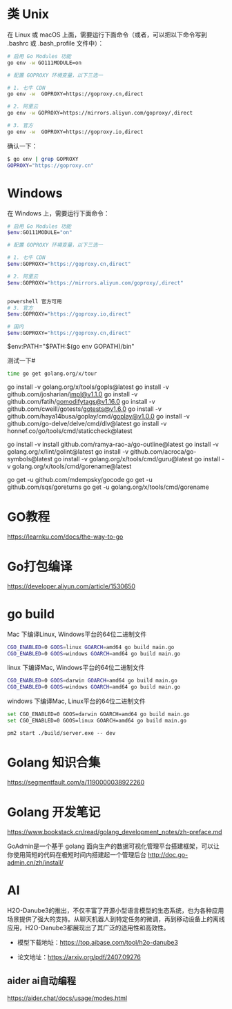 # 类 Unix
在 Linux 或 macOS 上面，需要运行下面命令（或者，可以把以下命令写到 .bashrc 或 .bash_profile 文件中）：

```bash
# 启用 Go Modules 功能
go env -w GO111MODULE=on

# 配置 GOPROXY 环境变量，以下三选一

# 1. 七牛 CDN
go env -w  GOPROXY=https://goproxy.cn,direct

# 2. 阿里云
go env -w GOPROXY=https://mirrors.aliyun.com/goproxy/,direct

# 3. 官方
go env -w  GOPROXY=https://goproxy.io,direct

```

确认一下：
```bash
$ go env | grep GOPROXY
GOPROXY="https://goproxy.cn"
```

# Windows
在 Windows 上，需要运行下面命令：
```bash
# 启用 Go Modules 功能
$env:GO111MODULE="on"

# 配置 GOPROXY 环境变量，以下三选一

# 1. 七牛 CDN
$env:GOPROXY="https://goproxy.cn,direct"

# 2. 阿里云
$env:GOPROXY="https://mirrors.aliyun.com/goproxy/,direct"


powershell 官方可用
# 3. 官方
$env:GOPROXY="https://goproxy.io,direct"

# 国内
$env:GOPROXY="https://goproxy.cn,direct"
```
$env:PATH="$PATH:$(go env GOPATH)/bin"


测试一下#

```bash
time go get golang.org/x/tour
```


go install -v golang.org/x/tools/gopls@latest
go install -v github.com/josharian/impl@v1.1.0
go install -v github.com/fatih/gomodifytags@v1.16.0
go install -v github.com/cweill/gotests/gotests@v1.6.0
go install -v github.com/haya14busa/goplay/cmd/goplay@v1.0.0
go install -v github.com/go-delve/delve/cmd/dlv@latest
go install -v honnef.co/go/tools/cmd/staticcheck@latest

go install -v install github.com/ramya-rao-a/go-outline@latest
go install -v golang.org/x/lint/golint@latest
go install -v github.com/acroca/go-symbols@latest
go install -v golang.org/x/tools/cmd/guru@latest
go install -v golang.org/x/tools/cmd/gorename@latest

go get -u github.com/mdempsky/gocode
go get -u github.com/sqs/goreturns
go get -u golang.org/x/tools/cmd/gorename


# GO教程
https://learnku.com/docs/the-way-to-go


# Go打包编译
https://developer.aliyun.com/article/1530650


# go build
Mac 下编译Linux, Windows平台的64位二进制文件
```bash
CGO_ENABLED=0 GOOS=linux GOARCH=amd64 go build main.go
CGO_ENABLED=0 GOOS=windows GOARCH=amd64 go build main.go
```

linux 下编译Mac, Windows平台的64位二进制文件
```bash
CGO_ENABLED=0 GOOS=darwin GOARCH=amd64 go build main.go
CGO_ENABLED=0 GOOS=windows GOARCH=amd64 go build main.go
```

windows 下编译Mac, Linux平台的64位二进制文件
```bash
set CGO_ENABLED=0 GOOS=darwin GOARCH=amd64 go build main.go
set CGO_ENABLED=0 GOOS=linux GOARCH=amd64 go build main.go
```

```pm2
pm2 start ./build/server.exe -- dev

```


# Golang 知识合集
https://segmentfault.com/a/1190000038922260

# Golang 开发笔记
https://www.bookstack.cn/read/golang_development_notes/zh-preface.md


GoAdmin是一个基于 golang 面向生产的数据可视化管理平台搭建框架，可以让你使用简短的代码在极短时间内搭建起一个管理后台
http://doc.go-admin.cn/zh/install/




# AI 
H2O-Danube3的推出，不仅丰富了开源小型语言模型的生态系统，也为各种应用场景提供了强大的支持。从聊天机器人到特定任务的微调，再到移动设备上的离线应用，H2O-Danube3都展现出了其广泛的适用性和高效性。

- 模型下载地址：https://top.aibase.com/tool/h2o-danube3

- 论文地址：https://arxiv.org/pdf/2407.09276


## aider ai自动编程
https://aider.chat/docs/usage/modes.html